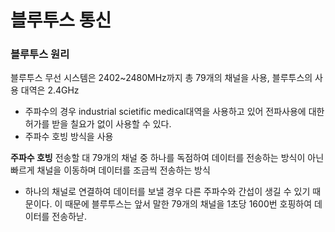 # 블루투스 통신

### 블루투스 원리

블루투스 무선 시스템은 2402~2480MHz까지 총 79개의 채널을 사용, 블루투스의 사용 대역은 2.4GHz
- 주파수의 경우 industrial scietific medical대역을 사용하고 있어 전파사용에 대한 허가를 받을 칠요가 없이 사용할 수 있다.
- 주파수 호빙 방식을 사용

**주파수 호빙**
전송할 대 79개의 채널 중 하나를 독점하여 데이터를 전송하는 방식이 아닌 빠르게 채널을 이동하며 데이터를 조금씩 전송하는 방식

- 하나의 채널로 연결하여 데이터를 보낼 경우 다른 주파수와 간섭이 생길 수 있기 때문이다. 이 때문에 블루투스는 앞서 말한 79개의 채널을 1초당 1600번 호핑하여 데이터를 전송하낟.

